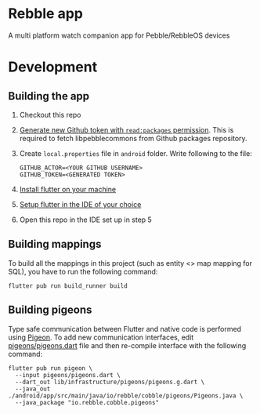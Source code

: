 # Rebble app

A multi platform watch companion app for Pebble/RebbleOS devices

# Development

## Building the app
1. Checkout this repo
2. [Generate new Github token with `read:packages` permission](https://github.com/settings/tokens). This is required to fetch libpebblecommons from Github packages repository.
3. Create `local.properties` file in `android` folder. Write following to the file:

    ```
    GITHUB_ACTOR=<YOUR GITHUB USERNAME>
    GITHUB_TOKEN=<GENERATED TOKEN>
    ```

4. [Install flutter on your machine](https://flutter.dev/docs/get-started/install)
5. [Setup flutter in the IDE of your choice](https://flutter.dev/docs/get-started/editor)
6. Open this repo in the IDE set up in step 5

## Building mappings

To build all the mappings in this project (such as entity <> map mapping for SQL), you have to
run the following command:

`flutter pub run build_runner build`

## Building pigeons

Type safe communication between Flutter and native code is performed 
using [Pigeon](https://pub.dev/packages/pigeon). To add new communication interfaces, edit
[pigeons/pigeons.dart](pigeons/pigeons.dart) file and then re-compile interface
with the following command:

```
flutter pub run pigeon \
  --input pigeons/pigeons.dart \
  --dart_out lib/infrastructure/pigeons/pigeons.g.dart \
  --java_out ./android/app/src/main/java/io/rebble/cobble/pigeons/Pigeons.java \
  --java_package "io.rebble.cobble.pigeons"
```
